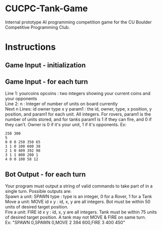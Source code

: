 # CUCPC-Tank-Game
Internal prototype AI programming competition game for the CU Boulder Competitive Programming Club.




# Instructions  
## Game Input - initialization  
## Game Input - for each turn  
Line 1: yourcoins opcoins : two integers showing your current coins and your opponents  
Line 2: n : Integer of number of units on board currently  
Next n Lines: id owner type x y param1 : the id, owner, type, x position, y position, and param1 for each unit. All integers. For rovers, param1 is the number of units stored, and for tanks param1 is 1 if they can fire, and 0 if they can't. Owner is 0 if it's your unit, 1 if it's opponents.
Ex:  
```
250 300
5
0 0 0 250 350 65
1 1 0 100 600 38
2 1 0 409 392 98
3 1 1 800 200 1
4 0 0 100 58 12
```


## Bot Output - for each turn  
Your program must output a string of valid commands to take part of in a single turn. Possible outputs are:  
Spawn a unit: SPAWN type : type is an integer, 0 for a Rover, 1 for a Tank  
Move a unit: MOVE id x y : id, x, y are all integers. Bot must be within 50 units of desired target position.  
Fire a unit: FIRE id x y : id, x, y are all integers. Tank must be within 75 units of desired target position. A tank may not MOVE & FIRE on same turn.  
Ex: "SPAWN 0,SPAWN 0,MOVE 2 394 600,FIRE 3 400 450"  